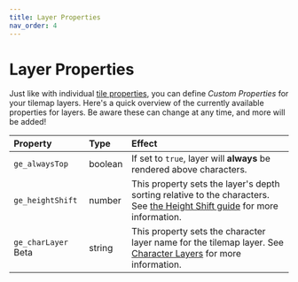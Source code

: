 ```yaml
---
title: Layer Properties
nav_order: 4
---
```


# Layer Properties

Just like with individual [tile properties](tile-properties), you can define _Custom Properties_ for your tilemap layers. Here's a quick overview of the currently available properties for layers. Be aware these can change at any time, and more will be added!

| Property                                      | Type    | Effect                                                                                                                                                |
| :-------------------------------------------- | :------ | :---------------------------------------------------------------------------------------------------------------------------------------------------- |
| `ge_alwaysTop`                                | boolean | If set to `true`, layer will **always** be rendered above characters.                                                                                 |
| `ge_heightShift`                              | number  | This property sets the layer's depth sorting relative to the characters. See [the Height Shift guide](../features/height-shift) for more information. |
| `ge_charLayer` <span class="beta">Beta</span> | string  | This property sets the character layer name for the tilemap layer. See [Character Layers](../features/character-layers) for more information.         |
